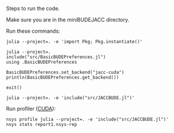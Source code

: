 Steps to run the code.

Make sure you are in the miniBUDEJACC directory.

Run these commands: 
```shell
julia --project=. -e 'import Pkg; Pkg.instantiate()'

julia --project=.
include("src/BasicBUDEPreferences.jl")
using .BasicBUDEPreferences

BasicBUDEPreferences.set_backend("jacc-cuda")
println(BasicBUDEPreferences.get_backend())

exit()

julia --project=. -e 'include("src/JACCBUDE.jl")'
```

Run profiler ([CUDA](https://cuda.juliagpu.org/stable/development/profiling/)):
```shell
nsys profile julia --project=. -e 'include("src/JACCBUDE.jl")'
nsys stats report1.nsys-rep
```


